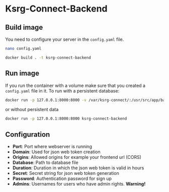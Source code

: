 # Ksrg-Connect-Backend

## Build image

You need to configure your server in the `config.yaml` file.

```bash
nano config.yaml
```

```bash
docker build . -t ksrg-connect-backend
```

## Run image

If you run the container with a volume make sure that you created a `config.yaml` file in it. To run with a persistent database:

```bash
docker run -p 127.0.0.1:8000:8000 -v /var/ksrg-connect/:/usr/src/app/backend/public/ ksrg-connect-backend
```

or without persistent data

```bash
docker run -p 127.0.0.1:8000:8000 ksrg-connect-backend
```

## Configuration

* **Port**: Port where webserver is running
* **Domain**: Used for json web token creation
* **Origins**: Allowed origins for example your frontend url (CORS)
* **Database**: Path to database file
* **Duration**: Duration in which the json web token is valid in hours
* **Secret**: Secret string for json web token generation
* **Password**: Authentication password for sign up
* **Admins**: Usernames for users who have admin rights. **Warning!**